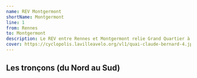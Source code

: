 ```yaml
---
name: REV Montgermont
shortName: Montgermont
line: 1
from: Rennes
to: Montgermont
description: Le REV entre Rennes et Montgermont relie Grand Quartier à Montgermont avant de se connecter au REV départemental reliant Montgermont à La Chapelle-des-Fougeretz et La Mézière, le long de la route du meuble.
cover: https://cyclopolis.lavilleavelo.org/vl1/quai-claude-bernard-4.jpg
---
```


## Les tronçons (du Nord au Sud)
